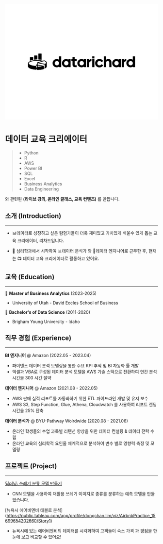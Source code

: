 ![datarichard](assets/img/datarichard.png)

# 데이터 교육 크리에이터

> - Python
> - R
> - AWS
> - Power BI
> - SQL
> - Excel
> - Business Analytics
> - Data Engineering

와 관련된 **(라이브 강의, 온라인 클래스, 교육 컨텐츠)** 를 만듭니다.


## 소개 (Introduction)
------

- 📊데이터로 성장하고 싶은 탐험가들이 더욱 재미있고 가치있게 배울수 있게 돕는 
교육 크리에이터, 리차드입니다.

- 📖 심리학과에서 시작하여 
📊데이터 분석가 와 🔧데이터 엔지니어로 근무한 후,
현재는 📺 데이터 교육 크리에이터로 활동하고 있어요.


## 교육 (Education)
------
🏫 **Master of Business Analytics** (2023-2025)

- University of Utah - David Eccles School of Business

🏫 **Bachelor's of Data Science** (2011-2020)
- Brigham Young University - Idaho

## 직무 경험 (Experience)
------

**BI 엔지니어** @ Amazon (2022.05 - 2023.04)

- 파이넨스 데이터 분석 모델링을 통한 주요 KPI 추적 및 BI 자동화 툴 개발
- 엑셀과 VBA로 구성된 데이터 분석 모델을 AWS 기술 스택으로 전환하여 연간 분석 시간을 300 시간 절약 

**데이터 엔지니어** @ Amazon (2021.08 - 2022.05)

- AWS 판매 실적 리포트를 자동화하기 위한 ETL 파이프라인 개발 및 유지 보수
- AWS S3, Step Function, Glue, Athena, Cloudwatch 를 사용하여 리포트 랜딩 시간을 25% 단축

**데이터 분석가** @ BYU-Pathway Wolrdwide (2020.08 - 2021.06)

- 온라인 학생들의 수업 과목별 리텐션 향상을 위한 데이터 컨설팅 & 데이터 전략 수립
- 온라인 교육의 심리학적 요인울 체계적으로 분석하여 변수 별로 영향력 측정 및 모델링

## 프로젝트 (Project)
------

[딥러닝: 쓰레기 분류 모델 만들기](https://github.com/dongchanlim/Python-Machine-Learning/blob/main/Semester_Project.ipynb)
- CNN 모델을 사용하여 재활용 쓰레기 이미지로 종류를 분류하는 예측 모델을 만들었습니다.

[뉴욕시 에어비엔비 태블로 분석] (https://public.tableau.com/app/profile/dongchan.lim/viz/AirbnbPractice_15699654202660/Story1)
- 뉴욕시에 있는 에어비엔비의 데이터를 시각화하여 고객들이 숙소 가격 과 평점을 한눈에 보고 비교할 수 있어요!
